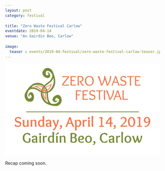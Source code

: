 ```yaml
---
layout: post
category: festival

title: "Zero Waste Festival Carlow"
eventdate: 2019-04-14
venue: "An Gairdin Beo, Carlow"

image:
  teaser : events/2019-04-festival/zero-waste-festival-carlow-teaser.jpg
---
```


<picture> <source media="(min-width: 650px)" srcset="/images/events/2019-04-festival/carlow-zero-waste-festival-logo-wide.jpg"> <img src="/images/events/2019-04-festival/carlow-zero-waste-festival-logo-long.jpg" alt="Zero Waste Festival Carlow" style="width:auto;"> </picture>

Recap coming soon.